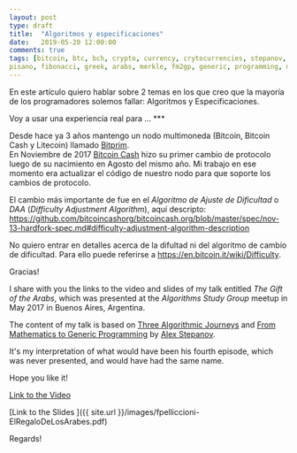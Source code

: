 ```yaml
---
layout: post
type: draft
title:  "Algoritmos y especificaciones"
date:   2019-05-20 12:00:00
comments: true
tags: [bitcoin, btc, bch, crypto, currency, crytocurrencies, stepanov, knuth, c++, cpp,
pisano, fibonacci, greek, arabs, merkle, fm2gp, generic, programming, math, mathematics]
---
```


En este artículo quiero hablar sobre 2 temas en los que creo que la mayoría de los programadores solemos fallar: Algoritmos y Especificaciones.

Voy a usar una experiencia real para ... ***

Desde hace ya 3 años mantengo un nodo multimoneda (Bitcoin, Bitcoin Cash y Litecoin) llamado [Bitprim](https://github.com/bitprim/bitprim).   
En Noviembre de 2017 [Bitcoin Cash](https://www.bitcoincash.org/) hizo su primer cambio de protocolo luego de su nacimiento en Agosto del mismo año. Mi trabajo en ese momento era actualizar el código de nuestro nodo para que soporte los cambios de protocolo.

El cambio más importante de fue en el _Algoritmo de Ajuste de Dificultad_ o _DAA_ (_Difficulty Adjustment Algorithm_), aquí descripto: https://github.com/bitcoincashorg/bitcoincash.org/blob/master/spec/nov-13-hardfork-spec.md#difficulty-adjustment-algorithm-description


No quiero entrar en detalles acerca de la difultad ni del algoritmo de cambio de dificultad. Para ello puede referirse a https://en.bitcoin.it/wiki/Difficulty.


















Gracias!



I share with you the links to the video and slides of my talk entitled _The Gift of the Arabs_, which was presented at the _Algorithms Study Group_ meetup in May 2017 in Buenos Aires, Argentina.

The content of my talk is based on [Three Algorithmic Journeys](http://stepanovpapers.com/Journeys/Journeys-0.3.pdf) and [From Mathematics to Generic Programming](https://www.amazon.es/Mathematics-Generic-Programming-Alexander-Stepanov/dp/0321942043) by [Alex Stepanov](https://en.wikipedia.org/wiki/Alexander_Stepanov).

It's my interpretation of what would have been his fourth episode, which was never presented, and would have had the same name.

Hope you like it!

[Link to the Video](https://www.youtube.com/watch?v=ZgC6MDh7zJc)

[Link to the Slides ]({{ site.url }}/images/fpelliccioni-ElRegaloDeLosArabes.pdf)

Regards!
